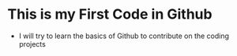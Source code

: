 # This is my First Code in Github
- I will try to learn the basics of Github to contribute on the coding projects 
